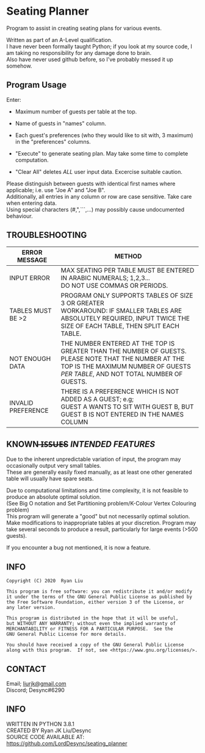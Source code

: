 # Seating Planner
Program to assist in creating seating plans for various events.

Written as part of an A-Level qualification.<br>
I have never been formally taught Python; if you look at my source code, I am taking no responsibility for any damage done to brain.<br>
Also have never used github before, so I've probably messed it up somehow.

## Program Usage

Enter:<br>
- Maximum number of guests per table at the top.<br>
- Name of guests in "names" column.<br>
- Each guest's preferences (who they would like to sit with, 3 maximum) in the "preferences" columns.<br>

- "Execute" to generate seating plan. May take some time to complete computation.<br>
- "Clear All" deletes *ALL* user input data. Excercise suitable caution.

Please distinguish between guests with identical first names where applicable; i.e.  use "Joe A" and "Joe B".<br>
Additionally, all entries in any column or row are case sensitive. Take care when entering data.<br>
Using special characters (#,",```,...) may possibly cause undocumented behaviour.<br>

## TROUBLESHOOTING

| ERROR MESSAGE     	| METHOD                                                                                                                                                                                     	|
|-------------------	|--------------------------------------------------------------------------------------------------------------------------------------------------------------------------------------------	|
| INPUT ERROR       	| MAX SEATING PER TABLE MUST BE ENTERED IN ARABIC NUMERALS; 1,2,3...<br>DO NOT USE COMMAS OR PERIODS.                                                                                        	|
| TABLES MUST BE >2 	| PROGRAM ONLY SUPPORTS TABLES OF SIZE 3 OR GREATER<br>WORKAROUND: IF SMALLER TABLES ARE ABSOLUTELY REQUIRED, INPUT TWICE THE SIZE OF EACH TABLE, THEN SPLIT EACH TABLE.                     	|
| NOT ENOUGH DATA   	| THE NUMBER ENTERED AT THE TOP IS GREATER THAN THE NUMBER OF GUESTS.<br>PLEASE NOTE THAT THE NUMBER AT THE TOP IS THE MAXIMUM NUMBER OF GUESTS *PER TABLE*, AND NOT TOTAL NUMBER OF GUESTS. 	| 
| INVALID PREFERENCE  | THERE IS A PREFERENCE WHICH IS NOT ADDED AS A GUEST; e.g;<br>GUEST A WANTS TO SIT WITH GUEST B, BUT GUEST B IS NOT ENTERED IN THE NAMES COLUMN                                              | 

## KNOWN ̶I̶S̶S̶U̶E̶S *INTENDED FEATURES*

Due to the inherent unpredictable variation of input, the program may occasionally output very small tables.<br>
These are generally easily fixed manually, as at least one other generated table will usually have spare seats.<br>

Due to computational limitations and time complexity, it is not feasible to produce an absolute optimal solution.<br>
(See Big O notation and Set Partitioning problem/K-Colour Vertex Colouring problem)<br>
This program will generate a "good" but not necessarily optimal solution. Make modifications to inappropriate tables at your discretion.
Program may take several seconds to produce a result, particularly for large events (>500 guests).

If you encounter a bug not mentioned, it is now a feature.

## INFO

    Copyright (C) 2020  Ryan Liu

    This program is free software: you can redistribute it and/or modify
    it under the terms of the GNU General Public License as published by
    the Free Software Foundation, either version 3 of the License, or
    any later version.

    This program is distributed in the hope that it will be useful,
    but WITHOUT ANY WARRANTY; without even the implied warranty of
    MERCHANTABILITY or FITNESS FOR A PARTICULAR PURPOSE.  See the
    GNU General Public License for more details.

    You should have received a copy of the GNU General Public License
    along with this program.  If not, see <https://www.gnu.org/licenses/>.

## CONTACT

Email;   liurjk@gmail.com<br>
Discord; Desync#6290

## INFO
WRITTEN IN PYTHON 3.8.1<br>
CREATED BY Ryan JK Liu/Desync<br>
SOURCE CODE AVAILABLE AT: <https://github.com/LordDesync/seating_planner>
